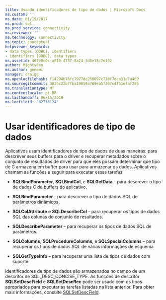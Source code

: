 ```yaml
---
title: Usando identificadores de tipo de dados | Microsoft Docs
ms.custom: ''
ms.date: 01/19/2017
ms.prod: sql
ms.prod_service: connectivity
ms.reviewer: ''
ms.technology: connectivity
ms.topic: conceptual
helpviewer_keywords:
- data types [ODBC], identifiers
- identifiers [ODBC], data types
ms.assetid: 467e0c0c-a818-4737-8a24-3d8e15c7e162
author: MightyPen
ms.author: genemi
manager: craigg
ms.openlocfilehash: f14294b76fc7977de256697c730f7dca31e7a469
ms.sourcegitcommit: 3026c22b7fba19059a769ea5f367c4f51efaf286
ms.translationtype: MT
ms.contentlocale: pt-BR
ms.lasthandoff: 06/15/2019
ms.locfileid: "62735124"
---
```

# <a name="using-data-type-identifiers"></a>Usar identificadores de tipo de dados
Aplicativos usam identificadores de tipo de dados de duas maneiras: para descrever seus buffers para o driver e recuperar metadados sobre o conjunto de resultados de driver para que eles possam determinar que tipo de C armazena em buffer para usar para armazenar os dados. Aplicativos chamam as funções a seguir para executar essas tarefas:  
  
-   **SQLBindParameter**, **SQLBindCol**, e **SQLGetData** - para descrever o tipo de dados C de buffers do aplicativo.  
  
-   **SQLBindParameter** - para descrever o tipo de dados SQL de parâmetros dinâmicos.  
  
-   **SQLColAttribute** e **SQLDescribeCol** – para recuperar os tipos de dados SQL das colunas do conjunto de resultados.  
  
-   **SQLDescribeParameter** – para recuperar os tipos de dados SQL de parâmetros.  
  
-   **SQLColumns**, **SQLProcedureColumns**, e **SQLSpecialColumns** – para recuperar os tipos de dados SQL de várias informações de esquema  
  
-   **SQLGetTypeInfo** – para recuperar uma lista de tipos de dados com suporte  
  
 Identificadores de tipo de dados são armazenados no campo de um descritor de SQL_DESC_CONCISE_TYPE. As funções de descritor **SQLSetDescField** e **SQLSetDescRec** pode ser usado com os tipos apropriados para executar as tarefas listadas na lista anterior. Para obter mais informações, consulte [SQLSetDescField](../../../odbc/reference/syntax/sqlsetdescfield-function.md).
